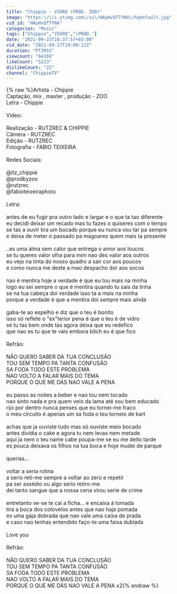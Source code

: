 ```yaml
---
title: "Chippie - VIDRO (PROD. ZOO)"
image: "https:\/\/i.ytimg.com\/vi\/HAyHvQTTYN4\/hqdefault.jpg"
vid_id: "HAyHvQTTYN4"
categories: "Music"
tags: ["Chippie","VIDRO","(PROD."]
date: "2021-09-23T16:37:57+03:00"
vid_date: "2021-09-17T19:00:12Z"
duration: "PT3M1S"
viewcount: "64169"
likeCount: "5223"
dislikeCount: "22"
channel: "ChippieTV"
---
```

{% raw %}Artista - Chippie<br />Captação, mix , master , produção - ZOO<br />Letra - Chippie<br /><br />Video:<br /><br />Realização - RUTZREC &amp; CHIPPIE<br />Câmera - RUTZREC<br />Edição - RUTZREC<br />Fotografia - FABIO TEIXEIRA<br /><br />Redes Sociais:<br /><br />@itz_chippie<br />@prodbyzoo<br />@rutzrec<br />@fabioteixeiraphoto<br /><br />Letra: <br /><br />antes de eu fugir pra outro lado e largar e o que ta tao diferente<br />eu decidi deixar um recado mas tu fazes o quiseres com o tempo<br />se tas a ouvir tira um bocado porque eu nunca vou tar pa sempre<br />e deixa de meter o passado pa magoares quem mais ta presente<br /><br />..es uma alma sem calor que entrega o amor aos loucos<br />se tu queres valor olha para mim nao des valor aos outros<br />eu vejo na tinta do nosso quadro a sair cor aos poucos<br />e como nunca me deste a mao despacho dor aos socos<br /><br />nao é mentira hoje a verdade é que eu tou mais na minha<br />logo eu sei sempre o que é mentira quando tu sais da linha<br />se na tua cabeça doi verdade isso ta a mais na minha<br />porque a verdade é que a mentira doi sempre mais ainda<br /><br />gaba-te ao espelho e diz que o teu é bonito<br />isso só reflete o &quot;ex&quot;terior pena é que o teu é de vidro<br />se tu tas bem onde tas agora deixa que eu redefico<br />que nao es tu que te vais embora bitch eu é que fico<br /><br />Refrão:<br /><br />NÃO QUERO SABER DA TUA CONCLUSÃO<br />TOU SEM TEMPO PA TANTA CONFUSÃO<br />SA FODA TODO ESTE PROBLEMA<br />NAO VOLTO A FALAR MAIS DO TEMA<br />PORQUE O QUE ME DÁS NAO VALE A PENA<br /><br />eu passo as noites a beber e nao tou nem tocado<br />nao sinto nada e pra quem veio da lama até sou bem educado<br />rijo por dentro nunca penses que eu tornei-me fraco<br />o meu circuito é apenas um sa foda o teu torneio de kart<br /><br />achas que ja ouviste tudo mas só ouviste meio bocado<br />antes dividia o cake e agora tu nem levas nem metade<br />aqui ja nem o teu name cabe poupa-me se eu me deito tarde<br />es pouca deixava os filhos na tua boca e hoje mudei de parque<br /><br />querias... <br /><br />voltar a seria rotina<br />a serio reti-me sempre a voltar ao zero e repetir<br />pa ser assédio ou algo serio retiro-me<br />dei tanto sangue que a nossa cena virou serie de crime<br /><br />entretanto ve-se te cai a ficha... e encaixa á tomada<br />tira a boca dos cotovelos antes que nao haja pomada<br />es uma gaja dobrada que nao vale uma caixa de prada<br />e caso nao tenhas entendido faço-te uma faixa dublada<br /><br />Love you<br /><br />Refrão:<br /><br />NÃO QUERO SABER DA TUA CONCLUSÃO<br />TOU SEM TEMPO PA TANTA CONFUSÃO<br />SA FODA TODO ESTE PROBLEMA<br />NAO VOLTO A FALAR MAIS DO TEMA<br />PORQUE O QUE ME DÁS NAO VALE A PENA x2{% endraw %}
